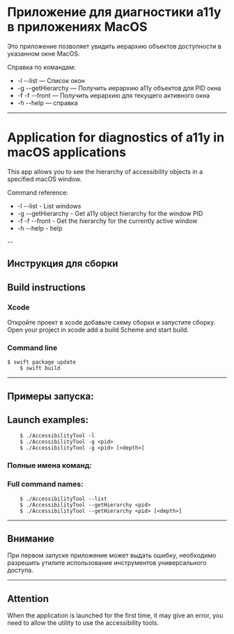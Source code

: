#  Приложение для диагностики a11y в приложениях MacOS

Это приложение позволяет увидить иерархию объектов доступности в указанном окне MacOS.

Справка по командам:

* -l --list — Список окон
* -g  --getHierarchy — Получить иерархию a11y объектов для PID окна
* -f  -f --front — Получить иерархию для текущего активного окна
* -h  --help — справка

---

# Application for diagnostics of a11y in macOS applications

This app allows you to see the hierarchy of accessibility objects in a specified macOS window.

Command reference:

* -l --list - List windows
* -g --getHierarchy - Get a11y object hierarchy for the window PID
* -f -f --front - Get the hierarchy for the currently active window
* -h --help - help


--

## Инструкция для сборки
## Build instructions

### Xcode

Откройте проект в xcode добавьте схему сборки и запустите сборку.
Open your project in xcode add a build Scheme and start build.

### Command line

```shell
$ swift package update
    $ swift build
``````

---

## Примеры запуска:
## Launch examples:

```shell
    $ ./AccessibilityTool -l
    $ ./AccessibilityTool -g <pid>
    $ ./AccessibilityTool -g <pid> [<depth>]
```

### Полные имена команд:
### Full command names:

```shell
    $ ./AccessibilityTool --list
    $ ./AccessibilityTool --getHierarchy <pid>
    $ ./AccessibilityTool --getHierarchy <pid> [<depth>]
```

---

## Внимание
При первом запуске приложение может выдать ошибку, необходимо разрешить утилите использование инструментов универсального доступа.

---

## Attention
When the application is launched for the first time, it may give an error, you need to allow the utility to use the accessibility tools.